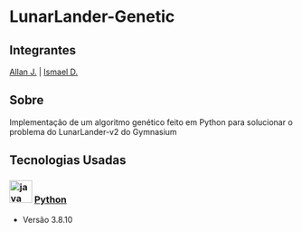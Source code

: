 # LunarLander-Genetic

## Integrantes 
[Allan J.](https://github.com/allanjose001) | [Ismael D.](https://github.com/ismael-ds-correia)

## Sobre
Implementação de um algoritmo genético feito em Python para solucionar o problema do LunarLander-v2 do Gymnasium

## Tecnologias Usadas

### <img src="https://cdn.jsdelivr.net/gh/devicons/devicon@latest/icons/python/python-original.svg" height="40" alt="java logo"/> [Python](https://www.python.org)
* Versão 3.8.10
